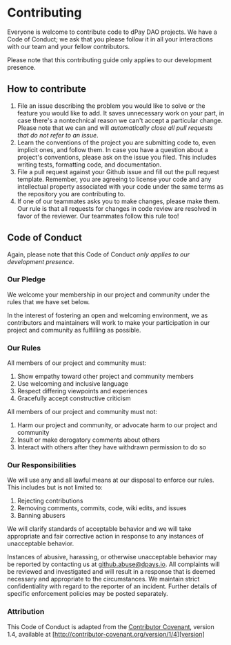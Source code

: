 
# Contributing

Everyone is welcome to contribute code to dPay DAO projects. We have a Code of Conduct;
we ask that you please follow it in all your interactions with our team and your fellow
contributors.

Please note that this contributing guide only applies to our development presence.

## How to contribute

1. File an issue describing the problem you would like to
   solve or the feature you would like to add. It saves unnecessary work on your part,
   in case there's a nontechnical reason we can't accept a particular change.
   Please note that we can and will _automatically close all pull requests that do not refer to
   an issue_.
2. Learn the conventions of the project you are submitting code to, even implicit ones,
   and follow them. In case you have a question about a project's conventions, please
   ask on the issue you filed. This includes writing tests, formatting code, and documentation.
3. File a pull request against your Github issue and fill out the pull request template.
   Remember, you are agreeing to license your code and any intellectual property associated
   with your code under the same terms as the repository you are contributing to.
4. If one of our teammates asks you to make changes, please make them. Our rule is that all
   requests for changes in code review are resolved in favor of the reviewer. Our teammates
   follow this rule too!

## Code of Conduct

Again, please note that this Code of Conduct _only applies to our development presence_.

### Our Pledge

We welcome your membership in our project and community under the rules that we have set below.

In the interest of fostering an open and welcoming environment, we as
contributors and maintainers will work to make your participation in
our project and community as fulfilling as possible.

### Our Rules

All members of our project and community must:

1.  Show empathy toward other project and community members
2.  Use welcoming and inclusive language
3.  Respect differing viewpoints and experiences
4.  Gracefully accept constructive criticism

All members of our project and community must not:

1.  Harm our project and community, or advocate harm to our project and community
2.  Insult or make derogatory comments about others
3.  Interact with others after they have withdrawn permission to do so

### Our Responsibilities

We will use any and all lawful means at our disposal to enforce our rules. This includes
but is not limited to:

1.  Rejecting contributions
2.  Removing comments, commits, code, wiki edits, and issues
3.  Banning abusers

We will clarify standards of acceptable behavior and we will take appropriate
and fair corrective action in response to any instances of unacceptable behavior.

Instances of abusive, harassing, or otherwise unacceptable behavior may be
reported by contacting us at github.abuse@dpays.io. All
complaints will be reviewed and investigated and will result in a response that
is deemed necessary and appropriate to the circumstances. We
maintain strict confidentiality with regard to the reporter of an incident.
Further details of specific enforcement policies may be posted separately.

### Attribution

This Code of Conduct is adapted from the [Contributor Covenant][homepage], version 1.4,
available at [http://contributor-covenant.org/version/1/4][version]

[homepage]: http://contributor-covenant.org
[version]: http://contributor-covenant.org/version/1/4/gg
